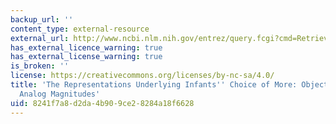 ```yaml
---
backup_url: ''
content_type: external-resource
external_url: http://www.ncbi.nlm.nih.gov/entrez/query.fcgi?cmd=Retrieve&db=PubMed&dopt=Citation&list_uids=11933999
has_external_licence_warning: true
has_external_license_warning: true
is_broken: ''
license: https://creativecommons.org/licenses/by-nc-sa/4.0/
title: 'The Representations Underlying Infants'' Choice of More: Object-files vs.
  Analog Magnitudes'
uid: 8241f7a8-d2da-4b90-9ce2-8284a18f6628
---
```

